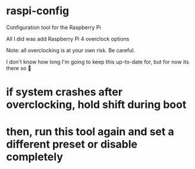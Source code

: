# raspi-config
Configuration tool for the Raspberry Pi

All I did was add Raspberry Pi 4 overclock options

Note: all overclocking is at your own risk. Be careful.

I don't know how long I'm going to keep this up-to-date for, but for now its there so :shrug:

# if system crashes after overclocking, hold shift during boot
# then, run this tool again and set a different preset or disable completely
